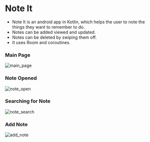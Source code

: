 # Note It
- Note It is an android app in Kotlin, which helps the user to note the things they want to remember to do.
- Notes can be added viewed and updated.
- Notes can be deleted by swiping them off.
- It uses Room and coroutines.
### Main Page
![main_page](https://user-images.githubusercontent.com/48640844/114704283-10cadf80-9d44-11eb-8494-3bde384a8c77.jpg)

### Note Opened
![note_open](https://user-images.githubusercontent.com/48640844/114704287-10cadf80-9d44-11eb-926e-b02c37bd06f4.jpg)

### Searching for Note
![note_search](https://user-images.githubusercontent.com/48640844/114704868-b5e5b800-9d44-11eb-93d1-9beab20d0f74.jpg)

### Add Note
![add_note](https://user-images.githubusercontent.com/48640844/114704276-0f99b280-9d44-11eb-985e-079122aa215e.jpg)

